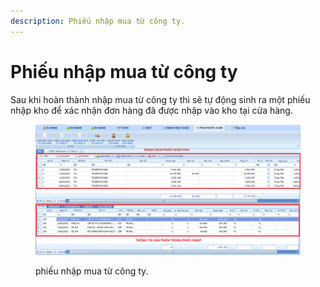 ```yaml
---
description: Phiếu nhập mua từ công ty.
---
```


# Phiếu nhập mua từ công ty

Sau khi hoàn thành nhập mua từ công ty thì sẽ tự động sinh ra một phiếu nhập kho để xác nhận đơn hàng đã được nhập vào kho tại cửa hàng.

<figure><img src="../../.gitbook/assets/Screenshot 2023-03-22 143229.png" alt=""><figcaption><p>phiếu nhập mua từ công ty.</p></figcaption></figure>

